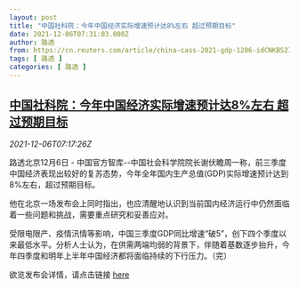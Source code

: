 ```yaml
---
layout: post
title: "中国社科院：今年中国经济实际增速预计达8%左右 超过预期目标"
date: 2021-12-06T07:31:03.000Z
author: 路透
from: https://cn.reuters.com/article/china-cass-2021-gdp-1206-idCNKBS2IL0GT
tags: [ 路透 ]
categories: [ 路透 ]
---
```

<!--1638775863000-->
[中国社科院：今年中国经济实际增速预计达8%左右 超过预期目标](https://cn.reuters.com/article/china-cass-2021-gdp-1206-idCNKBS2IL0GT)
------

<div>
<div><i>2021-12-06T07:17:26Z</i></div><p>路透北京12月6日 - 中国官方智库--中国社会科学院院长谢伏瞻周一称，前三季度中国经济表现出较好的复苏态势，今年全年国内生产总值(GDP)实际增速预计达到8%左右，超过预期目标。</p><p>他在北京一场发布会上同时指出，也应清醒地认识到当前国内经济运行中仍然面临着一些问题和挑战，需要重点研究和妥善应对。</p><p>受限电限产、疫情汛情等影响，中国三季度GDP同比增速“破5”，创下四个季度以来最低水平。分析人士认为，在供需两端均弱的背景下，伴随着基数逐步抬升，今年四季度和明年上半年中国经济都将面临持续的下行压力。（完）</p><p>欲览发布会详情，请点击链接 <a href="http://www.china.com.cn/zhibo/content_77906185.htm">here</a></p>
</div>
